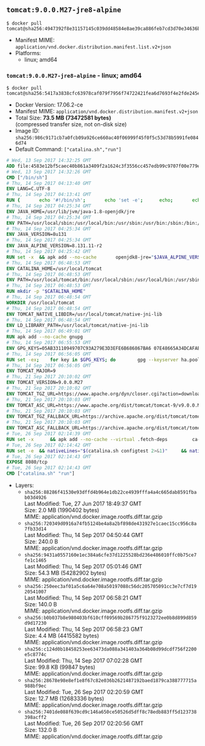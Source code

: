 ## `tomcat:9.0.0.M27-jre8-alpine`

```console
$ docker pull tomcat@sha256:4947392f8e31157145c039dd48584e8ae39ca886feb7cd3d70e34636b380cf65
```

-	Manifest MIME: `application/vnd.docker.distribution.manifest.list.v2+json`
-	Platforms:
	-	linux; amd64

### `tomcat:9.0.0.M27-jre8-alpine` - linux; amd64

```console
$ docker pull tomcat@sha256:5417a3838cfc63978caf079f7956f74722421fea6d7693f4e2fde245ee6a80d2
```

-	Docker Version: 17.06.2-ce
-	Manifest MIME: `application/vnd.docker.distribution.manifest.v2+json`
-	Total Size: **73.5 MB (73472581 bytes)**  
	(compressed transfer size, not on-disk size)
-	Image ID: `sha256:986c9171cb7a0fcb09a926ce660ac40f06999f45f0f5c53d78b5991fe0846d74`
-	Default Command: `["catalina.sh","run"]`

```dockerfile
# Wed, 13 Sep 2017 14:32:25 GMT
ADD file:4583e12bf5caec40b861a3409f2a1624c3f3556cc457edb99c9707f00e779e45 in / 
# Wed, 13 Sep 2017 14:32:26 GMT
CMD ["/bin/sh"]
# Thu, 14 Sep 2017 04:13:40 GMT
ENV LANG=C.UTF-8
# Thu, 14 Sep 2017 04:13:41 GMT
RUN { 		echo '#!/bin/sh'; 		echo 'set -e'; 		echo; 		echo 'dirname "$(dirname "$(readlink -f "$(which javac || which java)")")"'; 	} > /usr/local/bin/docker-java-home 	&& chmod +x /usr/local/bin/docker-java-home
# Thu, 14 Sep 2017 04:25:34 GMT
ENV JAVA_HOME=/usr/lib/jvm/java-1.8-openjdk/jre
# Thu, 14 Sep 2017 04:25:34 GMT
ENV PATH=/usr/local/sbin:/usr/local/bin:/usr/sbin:/usr/bin:/sbin:/bin:/usr/lib/jvm/java-1.8-openjdk/jre/bin:/usr/lib/jvm/java-1.8-openjdk/bin
# Thu, 14 Sep 2017 04:25:34 GMT
ENV JAVA_VERSION=8u131
# Thu, 14 Sep 2017 04:25:34 GMT
ENV JAVA_ALPINE_VERSION=8.131.11-r2
# Thu, 14 Sep 2017 04:25:42 GMT
RUN set -x 	&& apk add --no-cache 		openjdk8-jre="$JAVA_ALPINE_VERSION" 	&& [ "$JAVA_HOME" = "$(docker-java-home)" ]
# Thu, 14 Sep 2017 06:48:53 GMT
ENV CATALINA_HOME=/usr/local/tomcat
# Thu, 14 Sep 2017 06:48:53 GMT
ENV PATH=/usr/local/tomcat/bin:/usr/local/sbin:/usr/local/bin:/usr/sbin:/usr/bin:/sbin:/bin:/usr/lib/jvm/java-1.8-openjdk/jre/bin:/usr/lib/jvm/java-1.8-openjdk/bin
# Thu, 14 Sep 2017 06:48:53 GMT
RUN mkdir -p "$CATALINA_HOME"
# Thu, 14 Sep 2017 06:48:54 GMT
WORKDIR /usr/local/tomcat
# Thu, 14 Sep 2017 06:48:54 GMT
ENV TOMCAT_NATIVE_LIBDIR=/usr/local/tomcat/native-jni-lib
# Thu, 14 Sep 2017 06:48:54 GMT
ENV LD_LIBRARY_PATH=/usr/local/tomcat/native-jni-lib
# Thu, 14 Sep 2017 06:49:01 GMT
RUN apk add --no-cache gnupg
# Thu, 14 Sep 2017 06:55:53 GMT
ENV GPG_KEYS=05AB33110949707C93A279E3D3EFE6B686867BA6 07E48665A34DCAFAE522E5E6266191C37C037D42 47309207D818FFD8DCD3F83F1931D684307A10A5 541FBE7D8F78B25E055DDEE13C370389288584E7 61B832AC2F1C5A90F0F9B00A1C506407564C17A3 79F7026C690BAA50B92CD8B66A3AD3F4F22C4FED 9BA44C2621385CB966EBA586F72C284D731FABEE A27677289986DB50844682F8ACB77FC2E86E29AC A9C5DF4D22E99998D9875A5110C01C5A2F6059E7 DCFD35E0BF8CA7344752DE8B6FB21E8933C60243 F3A04C595DB5B6A5F1ECA43E3B7BBB100D811BBE F7DA48BB64BCB84ECBA7EE6935CD23C10D498E23
# Thu, 14 Sep 2017 06:56:05 GMT
RUN set -ex; 	for key in $GPG_KEYS; do 		gpg --keyserver ha.pool.sks-keyservers.net --recv-keys "$key"; 	done
# Thu, 14 Sep 2017 06:56:05 GMT
ENV TOMCAT_MAJOR=9
# Thu, 21 Sep 2017 20:10:02 GMT
ENV TOMCAT_VERSION=9.0.0.M27
# Thu, 21 Sep 2017 20:10:02 GMT
ENV TOMCAT_TGZ_URL=https://www.apache.org/dyn/closer.cgi?action=download&filename=tomcat/tomcat-9/v9.0.0.M27/bin/apache-tomcat-9.0.0.M27.tar.gz
# Thu, 21 Sep 2017 20:10:03 GMT
ENV TOMCAT_ASC_URL=https://www.apache.org/dist/tomcat/tomcat-9/v9.0.0.M27/bin/apache-tomcat-9.0.0.M27.tar.gz.asc
# Thu, 21 Sep 2017 20:10:03 GMT
ENV TOMCAT_TGZ_FALLBACK_URL=https://archive.apache.org/dist/tomcat/tomcat-9/v9.0.0.M27/bin/apache-tomcat-9.0.0.M27.tar.gz
# Thu, 21 Sep 2017 20:10:03 GMT
ENV TOMCAT_ASC_FALLBACK_URL=https://archive.apache.org/dist/tomcat/tomcat-9/v9.0.0.M27/bin/apache-tomcat-9.0.0.M27.tar.gz.asc
# Tue, 26 Sep 2017 02:14:39 GMT
RUN set -x 		&& apk add --no-cache --virtual .fetch-deps 		ca-certificates 		tar 		openssl 	&& { 		wget -O tomcat.tar.gz "$TOMCAT_TGZ_URL" 		|| wget -O tomcat.tar.gz "$TOMCAT_TGZ_FALLBACK_URL" 	; } 	&& { 		wget -O tomcat.tar.gz.asc "$TOMCAT_ASC_URL" 		|| wget -O tomcat.tar.gz.asc "$TOMCAT_ASC_FALLBACK_URL" 	; } 	&& gpg --batch --verify tomcat.tar.gz.asc tomcat.tar.gz 	&& tar -xvf tomcat.tar.gz --strip-components=1 	&& rm bin/*.bat 	&& rm tomcat.tar.gz* 		&& nativeBuildDir="$(mktemp -d)" 	&& tar -xvf bin/tomcat-native.tar.gz -C "$nativeBuildDir" --strip-components=1 	&& apk add --no-cache --virtual .native-build-deps 		apr-dev 		coreutils 		dpkg-dev dpkg 		gcc 		libc-dev 		make 		"openjdk${JAVA_VERSION%%[-~bu]*}"="$JAVA_ALPINE_VERSION" 		openssl-dev 	&& ( 		export CATALINA_HOME="$PWD" 		&& cd "$nativeBuildDir/native" 		&& gnuArch="$(dpkg-architecture --query DEB_BUILD_GNU_TYPE)" 		&& ./configure 			--build="$gnuArch" 			--libdir="$TOMCAT_NATIVE_LIBDIR" 			--prefix="$CATALINA_HOME" 			--with-apr="$(which apr-1-config)" 			--with-java-home="$(docker-java-home)" 			--with-ssl=yes 		&& make -j "$(nproc)" 		&& make install 	) 	&& runDeps="$( 		scanelf --needed --nobanner --format '%n#p' --recursive "$TOMCAT_NATIVE_LIBDIR" 			| tr ',' '\n' 			| sort -u 			| awk 'system("[ -e /usr/local/lib/" $1 " ]") == 0 { next } { print "so:" $1 }' 	)" 	&& apk add --virtual .tomcat-native-rundeps $runDeps 	&& apk del .fetch-deps .native-build-deps 	&& rm -rf "$nativeBuildDir" 	&& rm bin/tomcat-native.tar.gz 	&& apk add --no-cache bash 	&& find ./bin/ -name '*.sh' -exec sed -ri 's|^#!/bin/sh$|#!/usr/bin/env bash|' '{}' +
# Tue, 26 Sep 2017 02:14:42 GMT
RUN set -e 	&& nativeLines="$(catalina.sh configtest 2>&1)" 	&& nativeLines="$(echo "$nativeLines" | grep 'Apache Tomcat Native')" 	&& nativeLines="$(echo "$nativeLines" | sort -u)" 	&& if ! echo "$nativeLines" | grep 'INFO: Loaded APR based Apache Tomcat Native library' >&2; then 		echo >&2 "$nativeLines"; 		exit 1; 	fi
# Tue, 26 Sep 2017 02:14:43 GMT
EXPOSE 8080/tcp
# Tue, 26 Sep 2017 02:14:43 GMT
CMD ["catalina.sh" "run"]
```

-	Layers:
	-	`sha256:88286f41530e93dffd4b964e1db22ce4939fffa4a4c665dab8591fbab03d4926`  
		Last Modified: Tue, 27 Jun 2017 18:49:37 GMT  
		Size: 2.0 MB (1990402 bytes)  
		MIME: application/vnd.docker.image.rootfs.diff.tar.gzip
	-	`sha256:720349d0916a74fb5124be4a8a2bf898de431927e1caec15cc956c8a7fb33d14`  
		Last Modified: Thu, 14 Sep 2017 04:50:44 GMT  
		Size: 240.0 B  
		MIME: application/vnd.docker.image.rootfs.diff.tar.gzip
	-	`sha256:9431a0557160e1ec384a6cfe37d1225528bd236e486010ffc0b75ce7fe1c1465`  
		Last Modified: Thu, 14 Sep 2017 05:01:46 GMT  
		Size: 54.3 MB (54282902 bytes)  
		MIME: application/vnd.docker.image.rootfs.diff.tar.gzip
	-	`sha256:250eec3af01a5c6a64e708a50197088c56dc205705091cc3e7cf7d1920541007`  
		Last Modified: Thu, 14 Sep 2017 06:58:21 GMT  
		Size: 140.0 B  
		MIME: application/vnd.docker.image.rootfs.diff.tar.gzip
	-	`sha256:b0b037b8e980403bf610cff09569b286775f9123272ee0b8d899d859d9d17230`  
		Last Modified: Thu, 14 Sep 2017 06:58:23 GMT  
		Size: 4.4 MB (4415582 bytes)  
		MIME: application/vnd.docker.image.rootfs.diff.tar.gzip
	-	`sha256:c124d0b18458253ee63473da088a341403a364b08d99dcdf756f2200e5c8774c`  
		Last Modified: Thu, 14 Sep 2017 07:02:28 GMT  
		Size: 99.8 KB (99847 bytes)  
		MIME: application/vnd.docker.image.rootfs.diff.tar.gzip
	-	`sha256:28678e98e8ef1e8f67c82e036b2621487192baed1879ca388777715a988bf9ec`  
		Last Modified: Tue, 26 Sep 2017 02:20:59 GMT  
		Size: 12.7 MB (12683336 bytes)  
		MIME: application/vnd.docker.image.rootfs.diff.tar.gzip
	-	`sha256:7401de088f639cd9c146a650ce50526d5dff8c78edb883ff5d123738398acff2`  
		Last Modified: Tue, 26 Sep 2017 02:20:56 GMT  
		Size: 132.0 B  
		MIME: application/vnd.docker.image.rootfs.diff.tar.gzip
